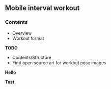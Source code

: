 ## Mobile interval workout ##

### Contents ###

* Overview
* Workout format


**TODO**

* Contents/Structure
* Find open source art for workout pose images


**Hello** 

**Test**




 